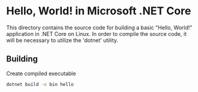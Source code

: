 # Hello, World! in Microsoft .NET Core

This directory contains the source code for building a basic "Hello, World!" application in .NET Core on Linux.  In order to compile the source code, it will be necessary to utilize the 'dotnet' utility.  

Building
--------

Create compiled executable
```sh
dotnet build -o bin hello
```

